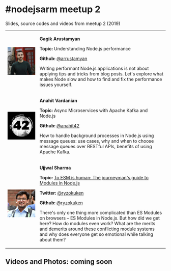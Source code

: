 # #nodejsarm meetup 2
Slides, source codes and videos from meetup 2 (2019)

<table border="0">
  <tr>
    <td>
      <a href="" style="color: white">
        <img src="https://github.com/NodeJSArmenia/meetup-2/blob/master/speaker_avatars/Gagik.jpeg" width="150"/>
      </a>
    </td>
    <td>
      <p><strong>Gagik Arustamyan</strong></p>
      <p><strong>Topic: </strong>Understanding Node.js performance</p>
      <p><strong>Github:</strong> <a href="https://github.com/arrustamyan" target="_blank">@arrustamyan</a></p>
      <p>Writing performant Node.js applications is not about applying tips and tricks from blog posts. Let's explore what makes Node slow and how to find and fix the performance issues yourself.</p>
    </td>
  </tr>
    <tr>
    <td width="20%">
      <a href="" style="color: white">
        <img src="https://github.com/NodeJSArmenia/meetup-2/blob/master/speaker_avatars/Anahit.jpeg" width="150"/>
      </a>
    </td>
    <td>
      <p><strong>Anahit Vardanian</strong></p>
      <p><strong>Topic: </strong>Async Microservices with Apache Kafka and Node.js</p>
      <p><strong>Github:</strong> <a href="https://github.com/anahit42" target="_blank">@anahit42</a></p>
      <p>How to handle background processes in Node.js using message queues: use cases, why and when to choose message queues over RESTful APIs, benefits of using Apache Kafka.</p>
    </td>
  </tr>
    <tr>
    <td>
      <a href="" style="color: white">
        <img src="https://github.com/NodeJSArmenia/meetup-2/blob/master/speaker_avatars/Ujjwal.jpg" width="150"/>
      </a>
    </td>
    <td>
      <p><strong>Ujjwal Sharma</strong></p>
      <p><strong>Topic: </strong><a href="https://www.icloud.com/keynote/0cPCV6UpL1Ug-4VAzDmPK3ctg#2019-SPb-HolyJS"">To ESM is human: The journeyman's guide to Modules in Node.js</a></p>
      <p><strong>Twitter:</strong> <a href="https://twitter.com/ryzokuken" target="_blank">@ryzokuken</a></p>
      <p><strong>Github:</strong> <a href="https://github.com/ryzokuken" target="_blank">@ryzokuken</a></p>
      <p>There's only one thing more complicated than ES Modules on browsers – ES Modules in Node.js. But how did we get here? How do modules even work? What are the merits and demerits around these conflicting module systems and why does everyone get so emotional while talking about them?</p>
    </td>
  </tr>
</table>


## Videos and Photos: coming soon

